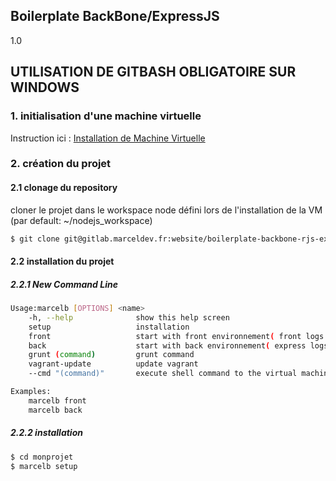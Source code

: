 ## Boilerplate BackBone/ExpressJS
1.0

## UTILISATION DE GITBASH OBLIGATOIRE SUR WINDOWS

### 1. initialisation d'une machine virtuelle

Instruction ici : [Installation de Machine Virtuelle](http://gitlab.marceldev.fr/website/vagrant-nodejs-nginx-mongodb)


### 2. création du projet

#### 2.1 clonage du repository 

cloner le projet dans le workspace node défini lors de l'installation de la VM (par default: ~/nodejs_workspace)

```sh
$ git clone git@gitlab.marceldev.fr:website/boilerplate-backbone-rjs-expressjs.git monprojet
```

#### 2.2 installation du projet

##### 2.2.1 New Command Line

```sh
Usage:marcelb [OPTIONS] <name>
	-h, --help        		show this help screen
	setup     	  			installation 
	front     	  			start with front environnement( front logs )
	back     	  			start with back environnement( express logs )
	grunt (command) 		grunt command
	vagrant-update          update vagrant 
	--cmd "(command)"  		execute shell command to the virtual machine

Examples:
	marcelb front
	marcelb back
```

##### 2.2.2 installation 

```sh
$ cd monprojet
$ marcelb setup
```